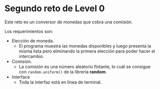 # Segundo reto de Level 0
Este reto es un conversor de monedas que cobra una comisión.

Los requerimientos son:
- Elección de moneda.
  - El programa muestra las monedas disponibles y luego presenta la misma lista pero eliminando la primera elección para poder hacer el intercambio.
- Comisión.
  - La comisión es una número aleatorio flotante, lo cuál se consigue con `random.uniform()` de la librería **random**.
- Interface
  - Toda la interfaz está en línea de terminal.